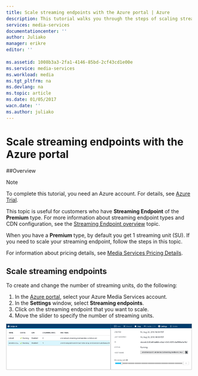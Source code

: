 ```yaml
---
title: Scale streaming endpoints with the Azure portal | Azure
description: This tutorial walks you through the steps of scaling streaming endpoints with the Azure portal.
services: media-services
documentationcenter: ''
author: Juliako
manager: erikre
editor: ''

ms.assetid: 1008b3a3-2fa1-4146-85bd-2cf43cd1e00e
ms.service: media-services
ms.workload: media
ms.tgt_pltfrm: na
ms.devlang: na
ms.topic: article
ms.date: 01/05/2017
wacn.date: ''
ms.author: juliako
---
```


# Scale streaming endpoints with the Azure portal

##Overview

> [!NOTE]
> To complete this tutorial, you need an Azure account. For details, see [Azure Trial](https://www.azure.cn/pricing/1rmb-trial/). 

> 

This topic is useful for customers who have **Streaming Endpoint** of the **Premium** type. For more information about streaming endpoint types and CDN configuration, see the [Streaming Endpoint overview](./media-services-portal-manage-streaming-endpoints.md) topic.

When you have a **Premium** type, by default you get 1 streaming unit (SU). If you need to scale your streaming endpoint, follow the steps in this topic.

For information about pricing details, see [Media Services Pricing Details](https://www.azure.cn/pricing/details/media-services/).

## Scale streaming endpoints

To create and change the number of streaming units, do the following:

1. In the [Azure portal](https://portal.azure.cn/), select your Azure Media Services account.
2. In the **Settings** window, select **Streaming endpoints**.
3. Click on the streaming endpoint that you want to scale. 
4. Move the slider to specify the number of streaming units.

![Streaming endpoint](./media/media-services-portal-manage-streaming-endpoints/media-services-manage-streaming-endpoints3.png)